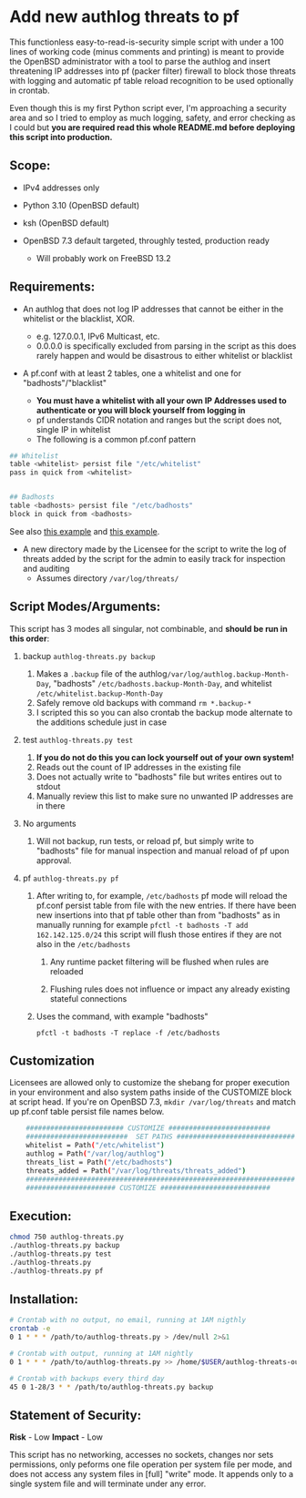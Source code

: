 # Add new authlog threats to pf

This functionless easy-to-read-is-security simple script with under a 100 lines of working code (minus comments and printing) is meant to provide the OpenBSD administrator with a tool to parse the authlog and insert threatening IP addresses into pf (packer filter) firewall to block those threats with logging and automatic pf table reload recognition to be used optionally in crontab.

Even though this is my first Python script ever, I'm approaching a security area and so I tried to employ as much logging, safety, and error checking as I could but **you are required read this whole README.md before deploying this script into production.**



## Scope:

* IPv4 addresses only

* Python 3.10 (OpenBSD default)

* ksh (OpenBSD default)

* OpenBSD 7.3 default targeted, throughly tested, production ready

  * Will probably work on FreeBSD 13.2
    
    

  
  


## Requirements:

* An authlog that does not log IP addresses that cannot be either in the whitelist or the blacklist, XOR.
  * e.g. 127.0.0.1, IPv6 Multicast, etc.
  * 0.0.0.0 is specifically excluded from parsing in the script as this does rarely happen and would be disastrous to either whitelist or blacklist

* A pf.conf with at least 2 tables, one a whitelist and one for "badhosts"/"blacklist"
  * **You must have a whitelist with all your own IP Addresses used to authenticate or you will block yourself from logging in**
  * pf understands CIDR notation and ranges but the script does not, single IP in whitelist
  * The following is a common pf.conf pattern

```sh
## Whitelist
table <whitelist> persist file "/etc/whitelist"
pass in quick from <whitelist> 


## Badhosts
table <badhosts> persist file "/etc/badhosts"
block in quick from <badhosts>
```

See also [this example](https://github.com/sinner-/ansible-freebsdvps/blob/master/roles/pf/templates/pf.conf.j2) and [this example](https://blog.thechases.com/posts/bsd/aggressive-pf-config-for-ssh-protection/).

* A new directory made by the Licensee for the script to write the log of threats added by the script for the admin to easily track for inspection and auditing
  * Assumes directory `/var/log/threats/` 



## Script Modes/Arguments:

This script has 3 modes all singular, not combinable, and **should be run in this order**:

1. backup `authlog-threats.py backup`

   1. Makes a `.backup` file of the authlog`/var/log/authlog.backup-Month-Day`, "badhosts" `/etc/badhosts.backup-Month-Day`, and whitelist `/etc/whitelist.backup-Month-Day` 
   2. Safely remove old backups with command `rm *.backup-*`
   3. I scripted this so you can also crontab the backup mode alternate to the additions schedule just in case

2. test `authlog-threats.py test`

   1. **If you do not do this you can lock yourself out of your own system!**
   2. Reads out the count of IP addresses in the existing file
   3. Does not actually write to "badhosts" file but writes entires out to stdout
   4. Manually review this list to make sure no unwanted IP addresses are in there

3. No arguments

   1. Will not backup, run tests, or reload pf, but simply write to "badhosts" file for manual
      inspection and manual reload of pf upon approval.

4. pf `authlog-threats.py pf`

   1. After writing to, for example,  `/etc/badhosts`  pf mode will reload the pf.conf persist table from file with the new entries. If there have been new insertions into that pf table other than from "badhosts" as in manually running for example `pfctl -t badhosts -T add 162.142.125.0/24` this script will flush those entires if they are not also in the `/etc/badhosts`

      1. Any runtime packet filtering will be flushed when rules are reloaded

      2. Flushing rules does not influence or impact any already existing stateful connections
   
   2. Uses the command, with example "badhosts"
   
      `pfctl -t badhosts -T replace -f /etc/badhosts`



## Customization

Licensees are allowed only to customize the shebang for proper execution in your environment and also system paths inside of the CUSTOMIZE block at script head. If you're on OpenBSD 7.3, `mkdir /var/log/threats` and match up pf.conf table persist file names below.

```sh
    ######################## CUSTOMIZE #########################
    #########################  SET PATHS #############################
    whitelist = Path("/etc/whitelist")
    authlog = Path("/var/log/authlog")
    threats_list = Path("/etc/badhosts")
    threats_added = Path("/var/log/threats/threats_added")
    ##################################################################
    ###################### CUSTOMIZE ###########################
```



## Execution:

```sh
chmod 750 authlog-threats.py
./authlog-threats.py backup
./authlog-threats.py test
./authlog-threats.py
./authlog-threats.py pf
```



## Installation:

```sh
# Crontab with no output, no email, running at 1AM nigthly
crontab -e
0 1 * * * /path/to/authlog-threats.py > /dev/null 2>&1

# Crontab with output, running at 1AM nightly
0 1 * * * /path/to/authlog-threats.py >> /home/$USER/authlog-threats-output.log

# Crontab with backups every third day
45 0 1-28/3 * * /path/to/authlog-threats.py backup
```



## Statement of Security: 

**Risk** - Low
**Impact** - Low

This script has no networking, accesses no sockets, changes nor sets permissions, only peforms one file operation per system file per mode, and does not access any system files in [full] "write" mode. It appends only to a single system file and will terminate under any error.
